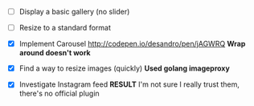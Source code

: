 - [ ] Display a basic gallery (no slider)


- [ ] Resize to a standard format
- [X] Implement Carousel http://codepen.io/desandro/pen/jAGWRQ __Wrap around doesn't work__
- [X] Find a way to resize images (quickly) __Used golang imageproxy__
- [X] Investigate Instagram feed __RESULT__ I'm not sure I really trust them, there's no official plugin